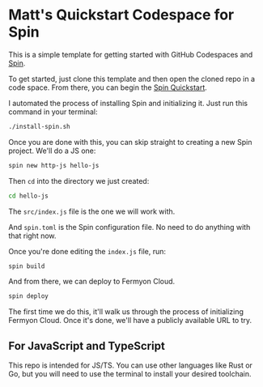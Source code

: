 # Matt's Quickstart Codespace for Spin

This is a simple template for getting started with GitHub Codespaces and [Spin](https://developer.fermyon.com/spin).

To get started, just clone this template and then open the cloned repo in a code space. From there, you can begin the [Spin Quickstart](https://developer.fermyon.com/spin/quickstart).

I automated the process of installing Spin and initializing it. Just run this command in your terminal:

```bash
./install-spin.sh
```

Once you are done with this, you can skip straight to creating a new Spin project. We'll do a JS one:

```bash
spin new http-js hello-js
```

Then `cd` into the directory we just created:

```bash
cd hello-js
```

The `src/index.js` file is the one we will work with.

And `spin.toml` is the Spin configuration file. No need to do anything with that right now.

Once you're done editing the `index.js` file, run:

```bash
spin build
```

And from there, we can deploy to Fermyon Cloud.

```bash
spin deploy
```

The first time we do this, it'll walk us through the process of initializing Fermyon Cloud. Once it's done, we'll have a publicly available URL to try.

## For JavaScript and TypeScript

This repo is intended for JS/TS. You can use other languages like Rust or Go, but you will need to use the terminal to install your desired toolchain.
